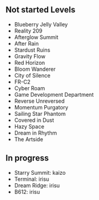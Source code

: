 ## Not started Levels
- Blueberry Jelly Valley
- Reality 209
- Afterglow Summit
- After Rain
- Stardust Ruins
- Gravity Flow
- Red Horizon
- Bloom Wanderer
- City of Silence
- FR-C2
- Cyber Roam
- Game Development Department
- Reverse Unreversed
- Momentum Purgatory
- Sailing Star Phantom
- Covered in Dust
- Hazy Space
- Dream in Rhythm
- The Artside
## In progress
- Starry Summit: kaizo
- Terminal: irisu
- Dream Ridge: irisu 
- B612: irisu
